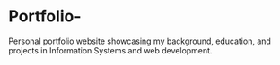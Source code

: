 # Portfolio-
Personal portfolio website showcasing my background, education, and projects in Information Systems and web development.
